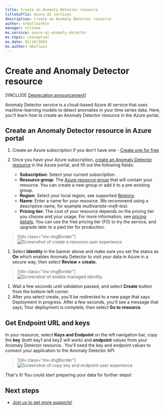```yaml
---
title: Create an Anomaly Detector resource
titleSuffix: Azure AI services
description: Create an Anomaly Detector resource
author: mrbullwinkle    
manager: nitinme
ms.service: azure-ai-anomaly-detector
ms.topic: conceptual
ms.date: 01/18/2024
ms.author: mbullwin
---
```



# Create and Anomaly Detector resource

[!INCLUDE [Deprecation announcement](../includes/deprecation.md)]

Anomaly Detector service is a cloud-based Azure AI service that uses machine-learning models to detect anomalies in your time series data. Here, you'll learn how to create an Anomaly Detector resource in the Azure portal.

## Create an Anomaly Detector resource in Azure portal

1. Create an Azure subscription if you don't have one - [Create one for free](https://azure.microsoft.com/free/cognitive-services)
1. Once you have your Azure subscription, [create an Anomaly Detector resource](https://portal.azure.com/#create/Microsoft.CognitiveServicesAnomalyDetector) in the Azure portal, and fill out the following fields:

    - **Subscription**: Select your current subscription.
    - **Resource group**: The [Azure resource group](/azure/cloud-adoption-framework/govern/resource-consistency/resource-access-management#what-is-an-azure-resource-group) that will contain your resource. You can create a new group or add it to a pre-existing group.
    - **Region**: Select your local region, see supported [Regions](../regions.md).
    - **Name**: Enter a name for your resource. We recommend using a descriptive name, for example *multivariate-msft-test*.
    - **Pricing tier**: The cost of your resource depends on the pricing tier you choose and your usage. For more information, see [pricing details](https://azure.microsoft.com/pricing/details/cognitive-services/anomaly-detector/). You can use the free pricing tier (F0) to try the service, and upgrade later to a paid tier for production.

> [!div class="mx-imgBorder"]
> ![Screenshot of create a resource user experience](../media/create-resource/create-resource.png)

1. Select **Identity** in the banner above and make sure you set the status as **On** which enables Anomaly Detector to visit your data in Azure in a secure way, then select **Review + create.**

> [!div class="mx-imgBorder"]
> ![Screenshot of enable managed identity](../media/create-resource/enable-managed-identity.png)

1. Wait a few seconds until validation passed, and select **Create** button from the bottom-left corner.
1. After you select create, you'll be redirected to a new page that says Deployment in progress. After a few seconds, you'll see a message that says, Your deployment is complete, then select **Go to resource**.

## Get Endpoint URL and keys

In your resource, select **Keys and Endpoint** on the left navigation bar, copy the **key** (both key1 and key2 will work) and **endpoint** values from your Anomaly Detector resource.. You'll need the key and endpoint values to connect your application to the Anomaly Detector API.

> [!div class="mx-imgBorder"]
> ![Screenshot of copy key and endpoint user experience](../media/create-resource/copy-key-endpoint.png)

That's it! You could start preparing your data for further steps!

## Next steps

* [Join us to get more supports!](https://aka.ms/adadvisorsjoin)
